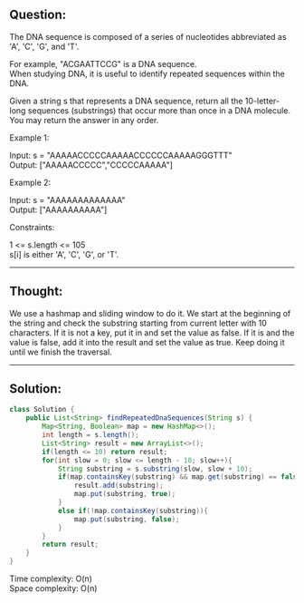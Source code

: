 ## Question:

The DNA sequence is composed of a series of nucleotides abbreviated as 'A', 'C', 'G', and 'T'.  

For example, "ACGAATTCCG" is a DNA sequence.  
When studying DNA, it is useful to identify repeated sequences within the DNA.  

Given a string s that represents a DNA sequence, return all the 10-letter-long sequences (substrings) that occur more than once in a DNA molecule. You may return the answer in any order.   

Example 1:  

Input: s = "AAAAACCCCCAAAAACCCCCCAAAAAGGGTTT"  
Output: ["AAAAACCCCC","CCCCCAAAAA"]  

Example 2:  

Input: s = "AAAAAAAAAAAAA"  
Output: ["AAAAAAAAAA"]  

Constraints:  

1 <= s.length <= 105  
s[i] is either 'A', 'C', 'G', or 'T'.  

---
## Thought:
We use a hashmap and sliding window to do it. We start at the beginning of the string and check the substring starting from current letter
with 10 characters. If it is not a key, put it in and set the value as false. If it is and the value is false, add it into the result and set 
the value as true. Keep doing it until we finish the traversal.

---
## Solution:
```Java
class Solution {
    public List<String> findRepeatedDnaSequences(String s) {
        Map<String, Boolean> map = new HashMap<>();
        int length = s.length();
        List<String> result = new ArrayList<>();
        if(length <= 10) return result;
        for(int slow = 0; slow <= length - 10; slow++){
            String substring = s.substring(slow, slow + 10);
            if(map.containsKey(substring) && map.get(substring) == false){
                result.add(substring);
                map.put(substring, true);
            }
            else if(!map.containsKey(substring)){
                map.put(substring, false);
            }
        }
        return result;
    }
}
```
Time complexity: O(n)  
Space complexity: O(n)
